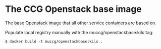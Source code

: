 The CCG Openstack base image
============================

The base Openstack image that all other service containers are based on.

Populate local registry manually with the muccg/openstackbase:kilo tag:

```
$ docker build -t muccg/openstackbase:kilo .
```
